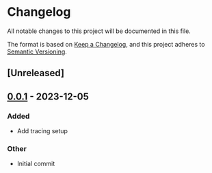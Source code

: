 # Changelog
All notable changes to this project will be documented in this file.

The format is based on [Keep a Changelog](https://keepachangelog.com/en/1.0.0/),
and this project adheres to [Semantic Versioning](https://semver.org/spec/v2.0.0.html).

## [Unreleased]

## [0.0.1](https://github.com/philipcristiano/rust_service_conventions/releases/tag/v0.0.1) - 2023-12-05

### Added
- Add tracing setup

### Other
- Initial commit
